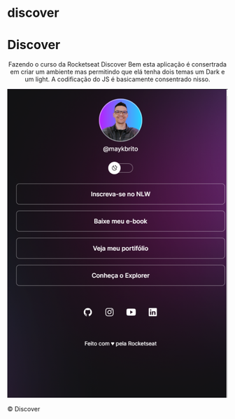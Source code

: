 # discover
<h1>Discover</h1>
<p align="center">
Fazendo o curso da Rocketseat Discover
Bem esta aplicação é consertrada em criar um ambiente mas permitindo que elá tenha dois temas um Dark e um light.
A codificação do JS é basicamente consentrado nisso.
</p>
<p>
<img src=".github/imgReadme.PNG" alte="Imagem do Projecto">
</p>
<p>&copy;&nbsp;Discover</p>